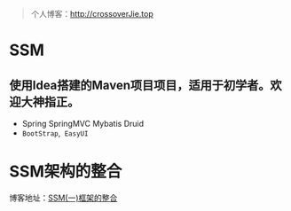 > 个人博客：http://crossoverJie.top
# SSM
## 使用Idea搭建的Maven项目项目，适用于初学者。欢迎大神指正。
- Spring SpringMVC Mybatis Druid
- `BootStrap`,` EasyUI`

# SSM架构的整合
博客地址：[SSM(一)框架的整合](http://crossoverjie.top/2016/06/28/SSM1)

